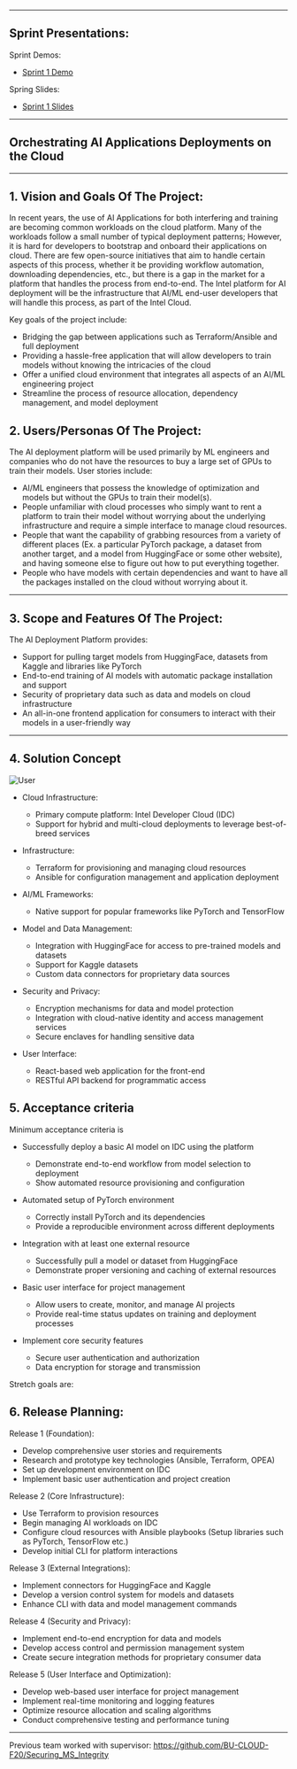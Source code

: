 ** **
## Sprint Presentations:

Sprint Demos:
- [Sprint 1 Demo](https://drive.google.com/file/d/1Y6o8N7rpiolrclTE44CY9-EwQOUWCRaX/view?usp=sharing)

Spring Slides:
- [Sprint 1 Slides](https://docs.google.com/presentation/d/1z4AoG5UfYQ2fszpIUro6hpWGW8rE3Tl7FR-4X7SHE4k/edit?usp=sharing)

** **
## Orchestrating AI Applications Deployments on the Cloud

** **

## 1.   Vision and Goals Of The Project:

In recent years, the use of AI Applications for both interfering and training are becoming common workloads on the cloud platform. Many of the workloads follow a small number of typical deployment patterns; However, it is hard for developers to bootstrap and onboard their applications on cloud. There are few open-source initiatives that aim to handle certain aspects of this process, whether it be providing workflow automation, downloading dependencies, etc., but there is a gap in the market for a platform that handles the process from end-to-end. The Intel platform for AI deployment will be the infrastructure that AI/ML end-user developers that will handle this process, as part of the Intel Cloud. 

Key goals of the project include:

- Bridging the gap between applications such as Terraform/Ansible and full deployment
- Providing a hassle-free application that will allow developers to train models without knowing the intricacies of the cloud
- Offer a unified cloud environment that integrates all aspects of an AI/ML engineering project
- Streamline the process of resource allocation, dependency management, and model deployment


## 2. Users/Personas Of The Project:

The AI deployment platform will be used primarily by ML engineers and companies who do not have the resources to buy a large set of GPUs to train their models. User stories include:

- AI/ML engineers that possess the knowledge of optimization and models but without the GPUs to train their model(s).
- People unfamiliar with cloud processes who simply want to rent a platform to train their model without worrying about the underlying infrastructure and require a simple interface to manage cloud resources.
- People that want the capability of grabbing resources from a variety of different places (Ex. a particular PyTorch package, a dataset from another target, and a model from HuggingFace or some other website), and having someone else to figure out how to put everything together.
- People who have models with certain dependencies and want to have all the packages installed on the cloud without worrying about it.


** **

## 3.   Scope and Features Of The Project:

The AI Deployment Platform provides:

- Support for pulling target models from HuggingFace, datasets from Kaggle and libraries like PyTorch
- End-to-end training of AI models with automatic package installation and support
- Security of proprietary data such as data and models on cloud infrastructure
- An all-in-one frontend application for consumers to interact with their models in a user-friendly way


** **

## 4. Solution Concept

![User](https://github.com/user-attachments/assets/f8f9d610-5022-4f57-9a3d-359243f91373)

- Cloud Infrastructure:
  - Primary compute platform: Intel Developer Cloud (IDC)
  - Support for hybrid and multi-cloud deployments to leverage best-of-breed services

- Infrastructure:
  - Terraform for provisioning and managing cloud resources
  - Ansible for configuration management and application deployment

- AI/ML Frameworks:
  - Native support for popular frameworks like PyTorch and TensorFlow

- Model and Data Management:
  - Integration with HuggingFace for access to pre-trained models and datasets
  - Support for Kaggle datasets
  - Custom data connectors for proprietary data sources

- Security and Privacy:
  - Encryption mechanisms for data and model protection
  - Integration with cloud-native identity and access management services
  - Secure enclaves for handling sensitive data

- User Interface:
  - React-based web application for the front-end
  - RESTful API backend for programmatic access

## 5. Acceptance criteria

Minimum acceptance criteria is
 
- Successfully deploy a basic AI model on IDC using the platform
  - Demonstrate end-to-end workflow from model selection to deployment
  - Show automated resource provisioning and configuration

- Automated setup of PyTorch environment

  - Correctly install PyTorch and its dependencies
  - Provide a reproducible environment across different deployments


- Integration with at least one external resource

  - Successfully pull a model or dataset from HuggingFace
  - Demonstrate proper versioning and caching of external resources


- Basic user interface for project management

  - Allow users to create, monitor, and manage AI projects
  - Provide real-time status updates on training and deployment processes


- Implement core security features

  - Secure user authentication and authorization
  - Data encryption for storage and transmission

Stretch goals are:



## 6.  Release Planning:

Release 1 (Foundation):
- Develop comprehensive user stories and requirements
- Research and prototype key technologies (Ansible, Terraform, OPEA)
- Set up development environment on IDC
- Implement basic user authentication and project creation

Release 2 (Core Infrastructure):
- Use Terraform to provision resources
- Begin managing AI workloads on IDC
- Configure cloud resources with Ansible playbooks (Setup libraries such as PyTorch, TensorFlow etc.)
- Develop initial CLI for platform interactions

Release 3 (External Integrations):
- Implement connectors for HuggingFace and Kaggle
- Develop a version control system for models and datasets
- Enhance CLI with data and model management commands

Release 4 (Security and Privacy):
- Implement end-to-end encryption for data and models
- Develop access control and permission management system
- Create secure integration methods for proprietary consumer data

Release 5 (User Interface and Optimization):
- Develop web-based user interface for project management
- Implement real-time monitoring and logging features
- Optimize resource allocation and scaling algorithms
- Conduct comprehensive testing and performance tuning

** **


Previous team worked with supervisor:
https://github.com/BU-CLOUD-F20/Securing_MS_Integrity

